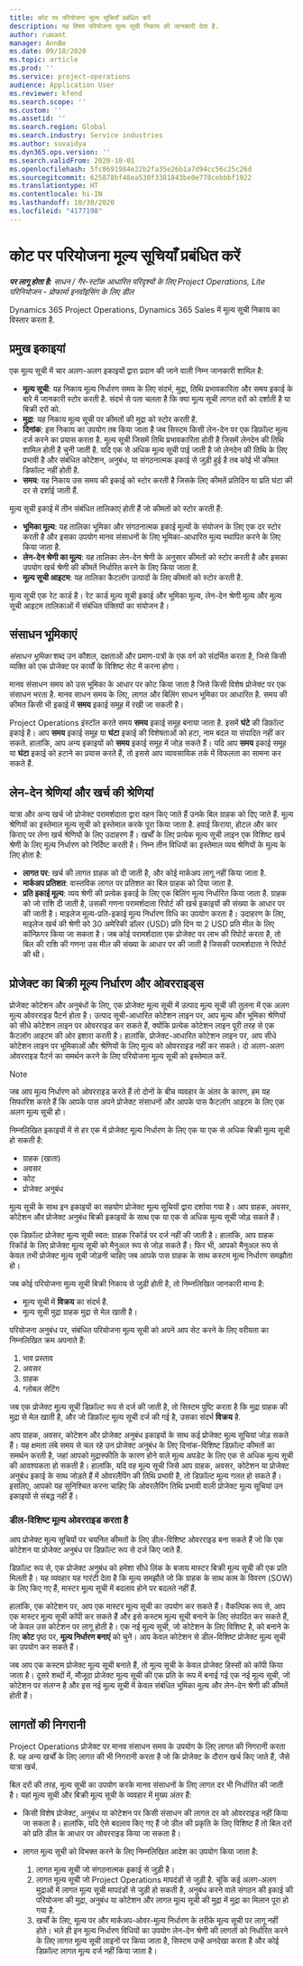 ```yaml
---
title: कोट पर परियोजना मूल्य सूचियाँ प्रबंधित करें
description: यह विषय परियोजना मूल्य सूची निकाय की जानकारी देता है.
author: rumant
manager: AnnBe
ms.date: 09/18/2020
ms.topic: article
ms.prod: ''
ms.service: project-operations
audience: Application User
ms.reviewer: kfend
ms.search.scope: ''
ms.custom: ''
ms.assetid: ''
ms.search.region: Global
ms.search.industry: Service industries
ms.author: suvaidya
ms.dyn365.ops.version: ''
ms.search.validFrom: 2020-10-01
ms.openlocfilehash: 5fc8691984e22b2fa35e26b1a7d94cc56c25c26d
ms.sourcegitcommit: 625878bf48ea530f3381843be0e778cebbbf1922
ms.translationtype: HT
ms.contentlocale: hi-IN
ms.lasthandoff: 10/30/2020
ms.locfileid: "4177198"
---
```

# <a name="manage-project-price-lists-on-a-quote"></a>कोट पर परियोजना मूल्य सूचियाँ प्रबंधित करें

_**पर लागू होता है:** साधन / गैर-स्टॉक आधारित परिदृश्यों के लिए Project Operations, Lite परिनियोजन - प्रोफार्मा इनवॉइसिंग के लिए डील_

Dynamics 365 Project Operations, Dynamics 365 Sales में मूल्य सूची निकाय का विस्तार करता है. 

## <a name="key-entities"></a>प्रमुख इकाइयां

एक मूल्य सूची में चार अलग-अलग इकाइयों द्वारा प्रदान की जाने वाली निम्न जानकारी शामिल है:

- **मूल्य सूची**: यह निकाय मूल्य निर्धारण समय के लिए संदर्भ, मुद्रा, तिथि प्रभावकारिता और समय इकाई के बारे में जानकारी स्टोर करती है. संदर्भ से पता चलता है कि क्या मूल्य सूची लागत दरों को दर्शाती है या बिक्री दरों को. 
- **मुद्रा**: यह निकाय मूल्य सूची पर कीमतों की मुद्रा को स्टोर करती है. 
- **दिनांक**: इस निकाय का उपयोग तब किया जाता है जब सिस्टम किसी लेन-देन पर एक डिफ़ॉल्ट मूल्य दर्ज करने का प्रयास करता है. मूल्य सूची जिसमें तिथि प्रभावकारिता होती है जिसमें लेनदेन की तिथि शामिल होती है चुनी जाती है. यदि एक से अधिक मूल्य सूची पाई जाती है जो लेनदेन की तिथि के लिए प्रभावी है और संबंधित कोटेशन, अनुबंध, या संगठनात्मक इकाई से जुड़ी हुई है तब कोई भी कीमत डिफॉल्ट नहीं होती है. 
- **समय**: यह निकाय उस समय की इकाई को स्टोर करती है जिसके लिए कीमतें प्रतिदिन या प्रति घंटा की दर से दर्शाई जाती हैं. 

मूल्य सूची इकाई में तीन संबंधित तालिकाएं होती हैं जो कीमतों को स्टोर करती हैं:

  - **भूमिका मूल्य**: यह तालिका भूमिका और संगठनात्मक इकाई मूल्यों के संयोजन के लिए एक दर स्टोर करती है और इसका उपयोग मानव संसाधनों के लिए भूमिका-आधारित मूल्य स्थापित करने के लिए किया जाता है.
  - **लेन-देन श्रेणी का मूल्य**: यह तालिका लेन-देन श्रेणी के अनुसार कीमतों को स्टोर करती है और इसका उपयोग खर्च श्रेणी की कीमतें निर्धारित करने के लिए किया जाता है.
  - **मूल्य सूची आइटम**: यह तालिका कैटलॉग उत्पादों के लिए कीमतों को स्टोर करती है.
 
मूल्य सूची एक रेट कार्ड है। रेट कार्ड मूल्य सूची इकाई और भूमिका मूल्य, लेन-देन श्रेणी मूल्य और मूल्य सूची आइटम तालिकाओं में संबंधित पंक्तियों का संयोजन है।

## <a name="resource-roles"></a>संसाधन भूमिकाएं

*संसाधन भूमिका* शब्द उन कौशल, दक्षताओं और प्रमाण-पत्रों के एक वर्ग को संदर्भित करता है, जिसे किसी व्यक्ति को एक प्रोजेक्ट पर कार्यों के विशिष्ट सेट में करना होगा।

मानव संसाधन समय को उस भूमिका के आधार पर कोट किया जाता है जिसे किसी विशेष प्रोजेक्ट पर एक संसाधन भरता है. मानव साधन समय के लिए, लागत और बिलिंग साधन भूमिका पर आधारित है. समय की कीमत किसी भी इकाई में **समय** इकाई समूह में रखी जा सकती है।

Project Operations इंस्टॉल करते समय **समय** इकाई समूह बनाया जाता है. इसमें **घंटे** की डिफ़ॉल्ट इकाई है। आप **समय** इकाई समूह या **घंटा** इकाई की विशेषताओं को हटा, नाम बदल या संपादित नहीं कर सकते. हालांकि, आप अन्य इकाइयों को **समय** इकाई समूह में जोड़ सकते हैं। यदि आप **समय** इकाई समूह या **घंटा** इकाई को हटाने का प्रयास करते हैं, तो इससे आप व्यावसायिक तर्क में विफलता का सामना कर सकते हैं.
 
## <a name="transaction-categories-and-expense-categories"></a>लेन-देन श्रेणियां और खर्च की श्रेणियां

यात्रा और अन्य खर्च जो प्रोजेक्ट परामर्शदाता द्वारा वहन किए जाते हैं उनके बिल ग्राहक को दिए जाते हैं. मूल्य श्रेणियों का इस्तेमाल मूल्य सूची को इस्तेमाल करके पूरा किया जाता है. हवाई किराया, होटल और कार किराए पर लेना खर्च श्रेणियों के लिए उदाहरण हैं। खर्चों के लिए प्रत्येक मूल्य सूची लाइन एक विशिष्ट खर्च श्रेणी के लिए मूल्य निर्धारण को निर्दिष्ट करती है। निम्न तीन विधियों का इस्तेमाल व्यय श्रेणियों के मूल्य के लिए होता है:

- **लागत पर**: खर्च की लागत ग्राहक को दी जाती है, और कोई मार्कअप लागू नहीं किया जाता है.
- **मार्कअप प्रतिशत**: वास्तविक लागत पर प्रतिशत का बिल ग्राहक को दिया जाता है. 
- **प्रति इकाई मूल्य**: व्यय श्रेणी की प्रत्येक इकाई के लिए एक बिलिंग मूल्य निर्धारित किया जाता है. ग्राहक को जो राशि दी जाती है, उसकी गणना परामर्शदाता रिपोर्ट की खर्च इकाइयों की संख्या के आधार पर की जाती है। माइलेज मूल्य-प्रति-इकाई मूल्य निर्धारण विधि का उपयोग करता है। उदाहरण के लिए, माइलेज खर्च की श्रेणी को 30 अमेरिकी डॉलर (USD) प्रति दिन या 2 USD प्रति मील के लिए कॉन्फ़िगर किया जा सकता है। जब कोई परामर्शदाता एक प्रोजेक्ट पर लाभ की रिपोर्ट करता है, तो बिल की राशि की गणना उस मील की संख्या के आधार पर की जाती है जिसकी परामर्शदाता ने रिपोर्ट की थी।
 
## <a name="project-sales-pricing-and-overrides"></a>प्रोजेक्ट का बिक्री मूल्य निर्धारण और ओवरराइड्स

प्रोजेक्ट कोटेशन और अनुबंधों के लिए, एक प्रोजेक्ट मूल्य सूची में उत्पाद मूल्य सूची की तुलना में एक अलग मूल्य ओवरराइड पैटर्न होता है। उत्पाद सूची-आधारित कोटेशन लाइन पर, आप मूल्य और भूमिका श्रेणियों को सीधे कोटेशन लाइन पर ओवरराइड कर सकते हैं, क्योंकि प्रत्येक कोटेशन लाइन पूरी तरह से एक कैटलॉग आइटम की ओर इशारा करती है। हालांकि, प्रोजेक्ट-आधारित कोटेशन लाइन पर, आप सीधे कोटेशन लाइन पर भूमिकाओं और श्रेणियों के लिए मूल्य को ओवरराइड नहीं कर सकते। दो अलग-अलग ओवरराइड पैटर्न का समर्थन करने के लिए परियोजना मूल्य सूची को इस्तेमाल करें.

> [!NOTE]
> जब आप मूल्य निर्धारण को ओवरराइड करते हैं तो दोनों के बीच व्यवहार के अंतर के कारण, हम यह सिफारिश करते हैं कि आपके पास अपने प्रोजेक्ट संसाधनों और आपके पास कैटलॉग आइटम के लिए एक अलग मूल्य सूची हो।

निम्नलिखित इकाइयों में से हर एक में प्रोजेक्ट मूल्य निर्धारण के लिए एक या एक से अधिक बिक्री मूल्य सूची हो सकती है:

- ग्राहक (खाता) 
- अवसर 
- कोट 
- प्रोजेक्ट अनुबंध

मूल्य सूची के साथ इन इकाइयों का सहयोग प्रोजेक्ट मूल्य सूचियों द्वारा दर्शाया गया है। आप ग्राहक, अवसर, कोटेशन और प्रोजेक्ट अनुबंध बिक्री इकाइयों के साथ एक या एक से अधिक मूल्य सूची जोड़ सकते हैं।

एक डिफ़ॉल्ट प्रोजेक्ट मूल्य सूची स्वत: ग्राहक रिकॉर्ड पर दर्ज नहीं की जाती है। हालांकि, आप ग्राहक रिकॉर्ड के लिए प्रोजेक्ट मूल्य सूची को मैनुअल रूप से जोड़ सकते हैं। फिर भी, आपको मैनुअल रूप से केवल तभी प्रोजेक्ट मूल्य सूची जोड़नी चाहिए जब आपके पास ग्राहक के साथ कस्टम मूल्य निर्धारण समझौता हो। 

जब कोई परियोजना मूल्य सूची बिक्री निकाय से जुड़ी होती है, तो निम्नलिखित जानकारी मान्य है:

- मूल्य सूची में **विक्रय** का संदर्भ है. 
- मूल्य सूची मुद्रा ग्राहक मुद्रा से मेल खाती है। 

परियोजना अनुबंध पर, संबंधित परियोजना मूल्य सूची को अपने आप सेट करने के लिए वरीयता का निम्नलिखित क्रम अपनाते हैं:

1. भाव प्रस्ताव
2. अवसर
3. ग्राहक 
4. ग्लोबल सेटिंग 

जब एक प्रोजेक्ट मूल्य सूची डिफ़ॉल्ट रूप से दर्ज की जाती है, तो सिस्टम पुष्टि करता है कि मुद्रा ग्राहक की मुद्रा से मेल खाती है, और जो डिफ़ॉल्ट मूल्य सूची दर्ज की गई है, उसका संदर्भ **विक्रय** है.

आप ग्राहक, अवसर, कोटेशन और प्रोजेक्ट अनुबंध इकाइयों के साथ कई प्रोजेक्ट मूल्य सूचियां जोड़ सकते हैं। यह क्षमता लंबे समय से चल रहे उन प्रोजेक्ट अनुबंध के लिए दिनांक-विशिष्ट डिफ़ॉल्ट कीमतों का समर्थन करती है, जहां आपको मुद्रास्फीति के कारण होने वाले मूल्य अपडेट के लिए एक से अधिक मूल्य सूची की आवश्यकता हो सकती है। हालांकि, यदि वह मूल्य सूची जिसे आप ग्राहक, अवसर, कोटेशन या प्रोजेक्ट अनुबंध इकाई के साथ जोड़ते हैं में ओवरलैपिंग की तिथि प्रभावी है, तो डिफ़ॉल्ट मूल्य गलत हो सकते हैं। इसलिए, आपको यह सुनिश्चित करना चाहिए कि ओवरलैपिंग तिथि प्रभावी वाली प्रोजेक्ट मूल्य सूचियां उन इकाइयों से संबद्ध नहीं हैं।

### <a name="deal-specific-price-overrides"></a>डील-विशिष्ट मूल्य ओवरराइड करता है

आप प्रोजेक्ट मूल्य सूचियों पर चयनित कीमतों के लिए डील-विशिष्ट ओवरराइड बना सकते हैं जो कि एक कोटेशन या प्रोजेक्ट अनुबंध पर डिफ़ॉल्ट रूप से दर्ज किए जाते हैं.

डिफ़ॉल्ट रूप से, एक प्रोजेक्ट अनुबंध को हमेशा सीधे लिंक के बजाय मास्टर बिक्री मूल्य सूची की एक प्रति मिलती है। यह व्यवहार यह गारंटी देता है कि मूल्य समझौते जो कि ग्राहक के साथ काम के विवरण (SOW) के लिए किए गए हैं, मास्टर मूल्य सूची में बदलाव होने पर बदलते नहीं हैं.

हालांकि, एक कोटेशन पर, आप एक मास्टर मूल्य सूची का उपयोग कर सकते हैं। वैकल्पिक रूप से, आप एक मास्टर मूल्य सूची कॉपी कर सकते हैं और इसे कस्टम मूल्य सूची बनाने के लिए संपादित कर सकते हैं, जो केवल उस कोटेशन पर लागू होती है। एक नई मूल्य सूची, जो कोटेशन के लिए विशिष्ट है, को बनाने के लिए **कोट** पृष्ठ पर, **मूल्य निर्धारण बनाएं** को चुनें। आप केवल कोटेशन से डील-विशिष्ट प्रोजेक्ट मूल्य सूची का उपयोग कर सकते हैं। 

जब आप एक कस्टम प्रोजेक्ट मूल्य सूची बनाते हैं, तो मूल्य सूची के केवल प्रोजेक्ट हिस्सों को कॉपी किया जाता है। दूसरे शब्दों में, मौजूदा प्रोजेक्ट मूल्य सूची की एक प्रति के रूप में बनाई गई एक नई मूल्य सूची, जो कोटेशन पर संलग्न है और इस नई मूल्य सूची में केवल संबंधित भूमिका मूल्य और लेन-देन श्रेणी की कीमतें होती हैं।
  
## <a name="tracking-costs"></a>लागतों की निगरानी

Project Operations प्रोजेक्ट पर मानव संसाधन समय के उपयोग के लिए लागत की निगरानी करता है. यह अन्य खर्चों के लिए लागत की भी निगरानी करता है जो कि प्रोजेक्ट के दौरान खर्च किए जाते हैं, जैसे यात्रा खर्च.

बिल दरों की तरह, मूल्य सूची का उपयोग करके मानव संसाधनों के लिए लागत दर भी निर्धारित की जाती है। यहां मूल्य सूची और बिक्री मूल्य सूची के व्यवहार में मुख्य अंतर हैं:

- किसी विशेष प्रोजेक्ट, अनुबंध या कोटेशन पर किसी संसाधन की लागत दर को ओवरराइड नहीं किया जा सकता है। हालांकि, यदि ऐसे बदलाव किए गए हैं जो डील की प्रकृति के लिए विशिष्ट हैं तो बिल दरों को प्रति डील के आधार पर ओवरराइड किया जा सकता है। 

- लागत मूल्य सूची को विभक्त करने के लिए निम्नलिखित आदेश का उपयोग किया जाता है:

    1. लागत मूल्य सूची जो संगठनात्मक इकाई से जुड़ी है।
    2. लागत मूल्य सूची जो Project Operations मापदंडों से जुड़ी है. चूंकि कई अलग-अलग मुद्राओं में लागत मूल्य सूची मापदंडों से जुड़ी हो सकती है, अनुबंध करने वाले संगठन की इकाई की परियोजना की मुद्रा, अनुबंध या कोटेशन और लागत मूल्य सूची की मुद्रा में मुद्रा का मिलान पूरा हो गया है.
    3. खर्चों के लिए, मूल्य पर और मार्कअप-ओवर-मूल्य निर्धारण के तरीके मूल्य सूची पर लागू नहीं होते। भले ही इन मूल्य निर्धारण विधियों का उपयोग लेन-देन श्रेणी की लागतों को निर्धारित करने के लिए लागत मूल्य सूची लाइनों पर किया जाता है, सिस्टम उन्हें अनदेखा करता है और कोई डिफ़ॉल्ट लागत मूल्य दर्ज नहीं किया जाता है।
